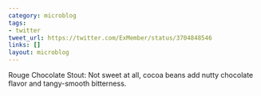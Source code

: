 ```yaml
---
category: microblog
tags:
- twitter
tweet_url: https://twitter.com/ExMember/status/3704848546
links: []
layout: microblog
---
```

Rouge Chocolate Stout: Not sweet at all, cocoa beans add nutty chocolate flavor and tangy-smooth bitterness.
